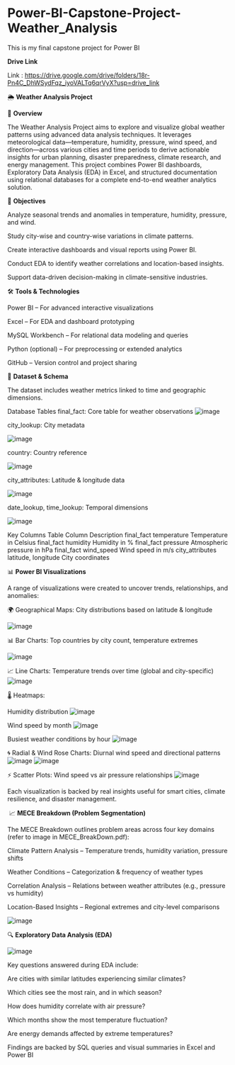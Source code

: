 # Power-BI-Capstone-Project-Weather_Analysis
This is my final capstone project for Power BI

**Drive Link**

Link : https://drive.google.com/drive/folders/18r-Pn4C_DhWSydFqz_iyoVALTq6qrVyX?usp=drive_link


🌦️ **Weather Analysis Project**



📌 **Overview**


The Weather Analysis Project aims to explore and visualize global weather patterns using advanced data analysis techniques. It leverages meteorological data—temperature, humidity, pressure, wind speed, and direction—across various cities and time periods to derive actionable insights for urban planning, disaster preparedness, climate research, and energy management.
This project combines Power BI dashboards, Exploratory Data Analysis (EDA) in Excel, and structured documentation using relational databases for a complete end-to-end weather analytics solution.



🎯 **Objectives**


Analyze seasonal trends and anomalies in temperature, humidity, pressure, and wind.

Study city-wise and country-wise variations in climate patterns.

Create interactive dashboards and visual reports using Power BI.

Conduct EDA to identify weather correlations and location-based insights.

Support data-driven decision-making in climate-sensitive industries.


🛠️ **Tools & Technologies**


Power BI – For advanced interactive visualizations

Excel – For EDA and dashboard prototyping

MySQL Workbench – For relational data modeling and queries

Python (optional) – For preprocessing or extended analytics

GitHub – Version control and project sharing


🧰 **Dataset & Schema**


The dataset includes weather metrics linked to time and geographic dimensions.

Database Tables
final_fact: Core table for weather observations
![image](https://github.com/user-attachments/assets/8e1fc06c-9a4d-4ece-bb88-5ab1caf71e56)

city_lookup: City metadata

![image](https://github.com/user-attachments/assets/701dfaed-7011-49ab-845f-355669e52a06)

country: Country reference

![image](https://github.com/user-attachments/assets/05b451f1-146f-4fe8-a652-e988b97cd1ba)

city_attributes: Latitude & longitude data

![image](https://github.com/user-attachments/assets/e3c12351-71c6-4434-811a-e379e455fc6f)

date_lookup, time_lookup: Temporal dimensions

![image](https://github.com/user-attachments/assets/f256b52f-890b-4b66-8d72-76c00f80a77c)

Key Columns
Table	Column	Description
final_fact	temperature	Temperature in Celsius
final_fact	humidity	Humidity in %
final_fact	pressure	Atmospheric pressure in hPa
final_fact	wind_speed	Wind speed in m/s
city_attributes	latitude, longitude	City coordinates


📊 **Power BI Visualizations**


A range of visualizations were created to uncover trends, relationships, and anomalies:

🌍 Geographical Maps: City distributions based on latitude & longitude

![image](https://github.com/user-attachments/assets/9ef3f3ba-71cb-4f79-bfc0-2d2812d4c641)


📊 Bar Charts: Top countries by city count, temperature extremes

![image](https://github.com/user-attachments/assets/444c7b4e-0f5b-49ea-b275-8fb5104c0868)


📈 Line Charts: Temperature trends over time (global and city-specific)
![image](https://github.com/user-attachments/assets/ae05a67f-6745-46b4-a348-620d9af47b44)


🌡️ Heatmaps:

Humidity distribution
![image](https://github.com/user-attachments/assets/47b94d16-5230-4ec5-b152-aef4918f3598)

Wind speed by month
![image](https://github.com/user-attachments/assets/034408b9-7924-4478-83c7-0036d281f1e3)

Busiest weather conditions by hour
![image](https://github.com/user-attachments/assets/dbfb5e30-bd4a-4ed9-979e-bce8b75f2e3e)

🌀 Radial & Wind Rose Charts: Diurnal wind speed and directional patterns
![image](https://github.com/user-attachments/assets/a5d7db61-67b0-4f9a-bdb2-34271f4d7256)
![image](https://github.com/user-attachments/assets/2f72dae1-86c4-4c6f-9586-b23ea3a00751)

⚡ Scatter Plots: Wind speed vs air pressure relationships
![image](https://github.com/user-attachments/assets/edc7f017-e15b-4a24-83be-095a2a024b05)

Each visualization is backed by real insights useful for smart cities, climate resilience, and disaster management​.

​
📈 **MECE Breakdown (Problem Segmentation)**


The MECE Breakdown outlines problem areas across four key domains (refer to image in MECE_BreakDown.pdf):

Climate Pattern Analysis – Temperature trends, humidity variation, pressure shifts

Weather Conditions – Categorization & frequency of weather types

Correlation Analysis – Relations between weather attributes (e.g., pressure vs humidity)

Location-Based Insights – Regional extremes and city-level comparisons

![image](https://github.com/user-attachments/assets/6dd26ff2-443e-4bad-9346-74bea7246dd0)


🔍 **Exploratory Data Analysis (EDA)**


![image](https://github.com/user-attachments/assets/c82ebdcc-7617-4e51-a2b4-55b23d7890e4)


Key questions answered during EDA include:

Are cities with similar latitudes experiencing similar climates?

Which cities see the most rain, and in which season?

How does humidity correlate with air pressure?

Which months show the most temperature fluctuation?

Are energy demands affected by extreme temperatures?

Findings are backed by SQL queries and visual summaries in Excel and Power BI
